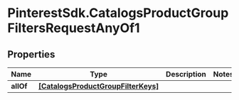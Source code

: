 # PinterestSdk.CatalogsProductGroupFiltersRequestAnyOf1

## Properties

Name | Type | Description | Notes
------------ | ------------- | ------------- | -------------
**allOf** | [**[CatalogsProductGroupFilterKeys]**](CatalogsProductGroupFilterKeys.md) |  | 


